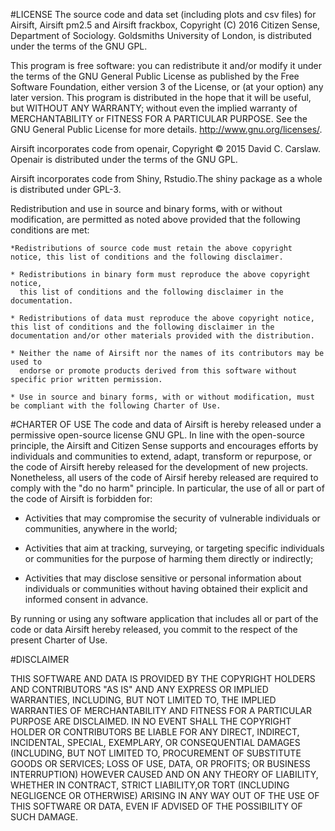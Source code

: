 #LICENSE
The source code and data set (including plots and csv files) for Airsift, Airsift pm2.5 and Airsift frackbox, Copyright (C) 2016  Citizen Sense, Department of Sociology. Goldsmiths University of London, is distributed under the terms of the GNU GPL.   

This program is free software: you can redistribute it and/or modify it under the terms of the GNU General Public License as published by the Free Software Foundation, either version 3 of the License, or (at your option) any later version. 
This program is distributed in the hope that it will be useful, but WITHOUT ANY WARRANTY; without even the implied warranty of MERCHANTABILITY or FITNESS FOR A PARTICULAR PURPOSE.  See the GNU General Public License for more details. <http://www.gnu.org/licenses/>. 

Airsift incorporates code from openair, Copyright © 2015 David C. Carslaw. Openair is distributed under the terms of the GNU GPL.

Airsift incorporates code from Shiny, Rstudio.The shiny package as a whole is distributed under GPL-3.


Redistribution and use in source and binary forms, with or without modification, are permitted as noted above provided that the following conditions are met:

    *Redistributions of source code must retain the above copyright notice, this list of conditions and the following disclaimer.

    * Redistributions in binary form must reproduce the above copyright notice,
      this list of conditions and the following disclaimer in the documentation.

    * Redistributions of data must reproduce the above copyright notice, this list of conditions and the following disclaimer in the     documentation and/or other materials provided with the distribution.

    * Neither the name of Airsift nor the names of its contributors may be used to 
      endorse or promote products derived from this software without specific prior written permission.

    * Use in source and binary forms, with or without modification, must be compliant with the following Charter of Use.

#CHARTER OF USE
The code and data of Airsift is hereby released under a permissive open-source license GNU GPL. In line with the open-source principle, the Airsift and Citizen Sense supports and encourages efforts by individuals and communities to extend, adapt, transform or  repurpose, or the code of Airsift hereby released for the development of new projects. Nonetheless, all users of the code of Airsif hereby released are required to comply with the "do no harm" principle. In particular, the use of all or part of the code of Airsift is forbidden for:

   * Activities that may compromise the security of vulnerable individuals or communities, anywhere in the world;

   * Activities that aim at tracking, surveying, or targeting specific individuals or communities for the purpose of harming them        directly or indirectly;

   * Activities that may disclose sensitive or personal information about individuals
     or communities without having obtained their explicit and informed consent in advance.

By running or using any software application that includes all or part of the code or data Airsift hereby released, you commit to the respect of the present Charter of Use.

#DISCLAIMER

THIS SOFTWARE AND DATA IS PROVIDED BY THE COPYRIGHT HOLDERS AND CONTRIBUTORS "AS IS" AND ANY EXPRESS OR IMPLIED WARRANTIES, INCLUDING, BUT NOT LIMITED TO, THE IMPLIED WARRANTIES OF MERCHANTABILITY AND FITNESS FOR A PARTICULAR PURPOSE ARE DISCLAIMED. IN NO EVENT SHALL THE COPYRIGHT HOLDER OR CONTRIBUTORS BE LIABLE FOR ANY DIRECT, INDIRECT, INCIDENTAL, SPECIAL, EXEMPLARY, OR CONSEQUENTIAL DAMAGES (INCLUDING, BUT NOT LIMITED TO, PROCUREMENT OF SUBSTITUTE GOODS OR SERVICES; LOSS OF USE, DATA, OR PROFITS; OR BUSINESS INTERRUPTION) HOWEVER CAUSED AND ON ANY THEORY OF LIABILITY, WHETHER IN CONTRACT, STRICT LIABILITY,OR TORT (INCLUDING NEGLIGENCE OR OTHERWISE) ARISING IN ANY WAY OUT OF THE USE OF THIS SOFTWARE OR DATA, EVEN IF ADVISED OF THE POSSIBILITY OF SUCH DAMAGE.




